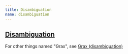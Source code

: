 ```yaml
---
title: Disambiguation
name: disambiguation
---
```


## [Disambiguation](/disambiguation)

For other things named "Grax", see [Grax (disambiguation)](/disambiguation)
